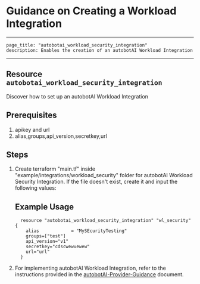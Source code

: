 # Guidance on Creating a Workload Integration

---
    page_title: "autobotai_workload_security_integration"
    description: Enables the creation of an autobotAI Workload Integration
---

## Resource `autobotai_workload_security_integration`
Discover how to set up an autobotAI Workload Integration


## Prerequisites 
1. apikey and url
2. alias,groups,api_version,secretkey,url

## Steps 
1. Create terraform "main.tf" inside "example/integrations/workload_security" folder for autobotAI Workload Security Integration. If the file doesn't exist, create it and input the following values:
    ## Example Usage 
    ```
      resource "autobotai_workload_security_integration" "wl_security" {
        alias            = "MySEcurityTesting"
        groups=["test"]
        api_version="v1"
        secretkey="cdscwewvewew"
        url="url"
      } 

    ```
2. For implementing autobotAI Workload Integration, refer to the instructions provided in the [autobotAI-Provider-Guidance](../autobotAI_provider_guidance.md) document.
